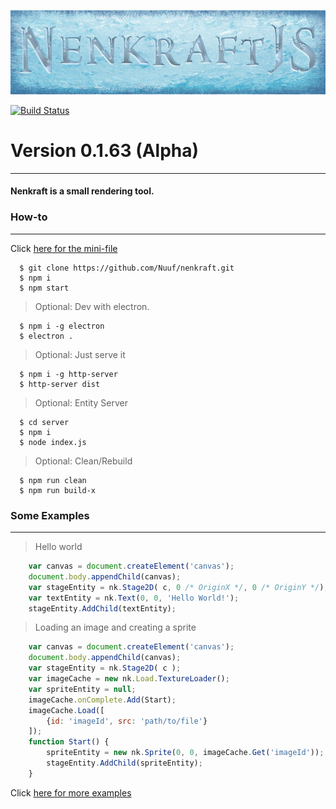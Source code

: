 ![Nenkraft][logo]

[![Build Status](https://travis-ci.org/Nuuf/nenkraft.svg?branch=master)](https://travis-ci.org/Nuuf/nenkraft)

# Version 0.1.63 (Alpha)
------

#### Nenkraft is a small rendering tool.

### How-to
------

Click [here for the mini-file]

```
  $ git clone https://github.com/Nuuf/nenkraft.git
  $ npm i
  $ npm start
```

> Optional: Dev with electron.

```
  $ npm i -g electron
  $ electron .
```

> Optional: Just serve it

```
  $ npm i -g http-server
  $ http-server dist
```

> Optional: Entity Server

```
  $ cd server 
  $ npm i
  $ node index.js
```

> Optional: Clean/Rebuild

```
  $ npm run clean
  $ npm run build-x
```


### Some Examples
------

> Hello world

```javascript
    var canvas = document.createElement('canvas');
    document.body.appendChild(canvas);
    var stageEntity = nk.Stage2D( c, 0 /* OriginX */, 0 /* OriginY */);
    var textEntity = nk.Text(0, 0, 'Hello World!');
    stageEntity.AddChild(textEntity);
```

> Loading an image and creating a sprite

```javascript
    var canvas = document.createElement('canvas');
    document.body.appendChild(canvas);
    var stageEntity = nk.Stage2D( c );
    var imageCache = new nk.Load.TextureLoader();
    var spriteEntity = null;
    imageCache.onComplete.Add(Start);
    imageCache.Load([
        {id: 'imageId', src: 'path/to/file'}
    ]);
    function Start() {
        spriteEntity = new nk.Sprite(0, 0, imageCache.Get('imageId'));
        stageEntity.AddChild(spriteEntity);
    }
```

Click [here for more examples]

[logo]: ./images/nenkraft-banner.png "nenkraft"
[here for more examples]: https://github.com/Nuuf/nenkraft/tree/master/tests/nk-tests
[here for the mini-file]: https://raw.githubusercontent.com/Nuuf/nenkraft/master/dist/nk.min.js